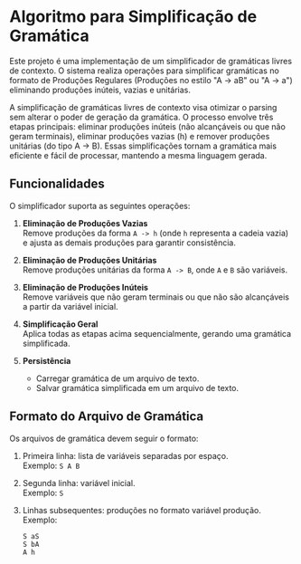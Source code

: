 # Algoritmo para Simplificação de Gramática

Este projeto é uma implementação de um simplificador de gramáticas livres de contexto. O sistema realiza operações para simplificar gramáticas no formato de Produções Regulares (Produções no estilo "A -> aB" ou "A -> a") eliminando produções inúteis, vazias e unitárias.

A simplificação de gramáticas livres de contexto visa otimizar o parsing sem alterar o poder de geração da gramática. O processo envolve três etapas principais: eliminar produções inúteis (não alcançáveis ou que não geram terminais), eliminar produções vazias (h) e remover produções unitárias (do tipo A -> B). Essas simplificações tornam a gramática mais eficiente e fácil de processar, mantendo a mesma linguagem gerada.

## Funcionalidades
O simplificador suporta as seguintes operações:

1. **Eliminação de Produções Vazias** \
Remove produções da forma `A -> h` (onde `h` representa a cadeia vazia) e ajusta as demais produções para garantir consistência.

2. **Eliminação de Produções Unitárias** \
Remove produções unitárias da forma `A -> B`, onde `A` e `B` são variáveis.

3. **Eliminação de Produções Inúteis** \
Remove variáveis que não geram terminais ou que não são alcançáveis a partir da variável inicial.

4. **Simplificação Geral** \
Aplica todas as etapas acima sequencialmente, gerando uma gramática simplificada.

5. **Persistência**
    - Carregar gramática de um arquivo de texto.
    - Salvar gramática simplificada em um arquivo de texto.

## Formato do Arquivo de Gramática

Os arquivos de gramática devem seguir o formato:

1. Primeira linha: lista de variáveis separadas por espaço. \
Exemplo: `S A B`

2. Segunda linha: variável inicial. \
Exemplo: `S`

3. Linhas subsequentes: produções no formato variável produção. \
Exemplo:  
    ```
    S aS  
    S bA  
    A h 
    ```

